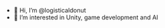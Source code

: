 - 👋 Hi, I’m @logisticaldonut
- 👀 I’m interested in Unity, game development and AI

<!---
logisticaldonut/logisticaldonut is a ✨ special ✨ repository because its `README.md` (this file) appears on your GitHub profile.
You can click the Preview link to take a look at your changes.
--->
